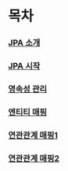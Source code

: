 # 목차

### [JPA 소개](01-JPA_소개/README.md)

### [JPA 시작](02-JPA_시작/README.md)

### [영속성 관리](03-영속성/README.md)

### [엔티티 매핑](04-엔티티_매핑/README.md)

### [연관관계 매핑1](05-연관관계_매핑1/README.md)

### [연관관계 매핑2](06-연관관계_매핑2/README.md)

[//]: # (### [고급 매핑]&#40;01-JPA_소개/README.md&#41;)

[//]: # (### [프록시와 연관관계 관리]&#40;01-JPA_소개/README.md&#41;)

[//]: # (### [값 타입]&#40;01-JPA_소개/README.md&#41;)

[//]: # ()
[//]: # (## 실습)

[//]: # (### [객체지향 쿼리 언어]&#40;01-JPA_소개/README.md&#41;)

[//]: # (### [웹 애플리케이션]&#40;01-JPA_소개/README.md&#41;)

[//]: # (### [스프링 데이터 JPA]&#40;01-JPA_소개/README.md&#41;)

[//]: # (### [웹 애플리케이션 영속성 관리]&#40;01-JPA_소개/README.md&#41;)

[//]: # (### [컬렉션과 부가 기능]&#40;01-JPA_소개/README.md&#41;)

[//]: # (### [고급 주제와 성능 최적화]&#40;01-JPA_소개/README.md&#41;)

[//]: # (### [트랜잭션과 락, 2차 캐시]&#40;01-JPA_소개/README.md&#41;)
